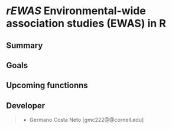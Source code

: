 # *rEWAS* Environmental-wide association studies (EWAS) in R




## Summary



## Goals




## Upcoming functionns




## Developer

> * Germano Costa Neto [gmc222@@cornell.edu]
